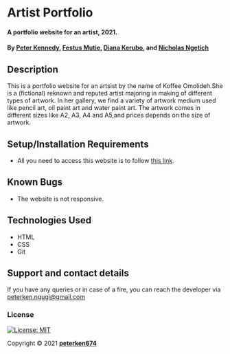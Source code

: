 # Artist Portfolio
#### A portfolio website for an artist, 2021.
#### By [Peter Kennedy](https://github.com/peterken674), [Festus Mutie](https://github.com/FestusMutie), [Diana Kerubo](https://github.com/diana3664), and [Nicholas Ngetich](https://github.com/ngetichnicholas)
## Description
This is a portfolio website for an artsist by the name of Koffee Omolideh.She is a (fictional) reknown and reputed artist majoring in making of different types of artwork. In her gallery, we find a variety of artwork medium used like pencil art, oil paint art and water paint art. The artwork comes in different sizes like A2, A3, A4 and A5,and prices depends on the size of artwork.
## Setup/Installation Requirements
* All you need to access this website is to follow [this link](https://peterken674.github.io/artist_portfolio/).
## Known Bugs
* The website is not responsive.
## Technologies Used
- HTML
- CSS
- Git
## Support and contact details
If you have any queries or in case of a fire, you can reach the developer via [peterken.ngugi@gmail.com](mailto:peterken.ngugi@gmail.com)
### License
 [![License: MIT](https://img.shields.io/badge/License-MIT-yellow.svg)](/LICENSE)

Copyright &copy; 2021 **[peterken674](www.github.com/peterken674)**